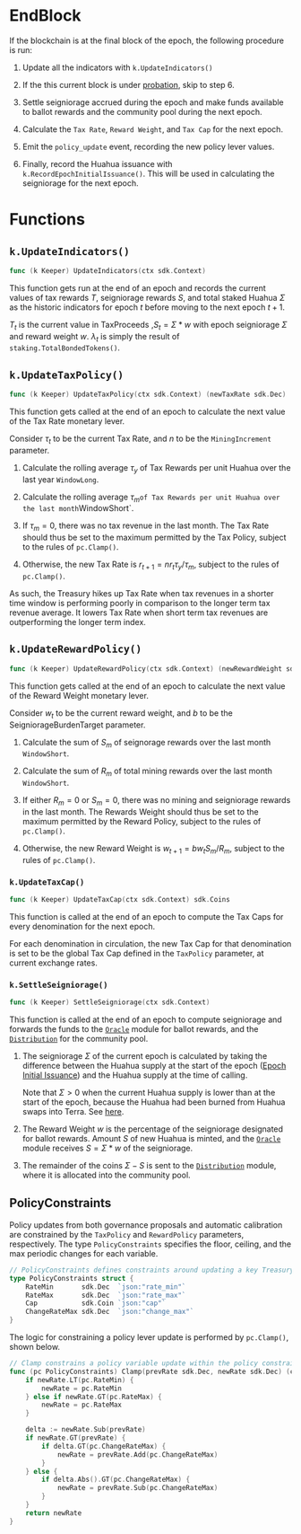 <!--
order: 3
-->

# EndBlock

If the blockchain is at the final block of the epoch, the following procedure is run:

1. Update all the indicators with `k.UpdateIndicators()`

2. If the this current block is under [probation](./01_concepts.md#Probation), skip to step 6.

3. Settle seigniorage accrued during the epoch and make funds available to ballot rewards and the community pool during the next epoch.

4. Calculate the `Tax Rate`, `Reward Weight`, and `Tax Cap` for the next epoch.

5. Emit the `policy_update` event, recording the new policy lever values.

6. Finally, record the Huahua issuance with `k.RecordEpochInitialIssuance()`. This will be used in calculating the seigniorage for the next epoch.

# Functions

## `k.UpdateIndicators()`

```go
func (k Keeper) UpdateIndicators(ctx sdk.Context)
```

This function gets run at the end of an epoch  and records the current values of tax rewards $T$, seigniorage rewards $S$, and total staked Huahua $\Sigma$ as the historic indicators for epoch $t$ before moving to the next epoch $t+1$.

$T_t$ is the current value in TaxProceeds
,$S_t = \Sigma * w$ with epoch seigniorage $\Sigma$ and reward weight $w$.
$\lambda _t$ is simply the result of `staking.TotalBondedTokens()`.

## `k.UpdateTaxPolicy()`

```go
func (k Keeper) UpdateTaxPolicy(ctx sdk.Context) (newTaxRate sdk.Dec)
```

This function gets called at the end of an epoch to calculate the next value of the Tax Rate monetary lever.

Consider $\tau _t$ to be the current Tax Rate, and $n$ to be the `MiningIncrement` parameter.

1. Calculate the rolling average $\tau _y$ of Tax Rewards per unit Huahua over the last year `WindowLong`.

2. Calculate the rolling average $\tau _m$` of Tax Rewards per unit Huahua over the last month `WindowShort`.

3. If $\tau _m = 0$, there was no tax revenue in the last month. The Tax Rate should thus be set to the maximum permitted by the Tax Policy, subject to the rules of `pc.Clamp()`.

4. Otherwise, the new Tax Rate is $r_{t+1} = n r_t \tau _y / \tau _m$, subject to the rules of `pc.Clamp()`.

As such, the Treasury hikes up Tax Rate when tax revenues in a shorter time window is performing poorly in comparison to the longer term tax revenue average. It lowers Tax Rate when short term tax revenues are outperforming the longer term index.

## `k.UpdateRewardPolicy()`

```go
func (k Keeper) UpdateRewardPolicy(ctx sdk.Context) (newRewardWeight sdk.Dec)
```

This function gets called at the end of an epoch to calculate the next value of the Reward Weight monetary lever.

Consider $w_t$ to be the current reward weight, and $b$ to be the SeigniorageBurdenTarget parameter.

1. Calculate the sum of $S_m$ of seignorage rewards over the last month `WindowShort`.

2. Calculate the sum of $R_m$ of total mining rewards over the last month `WindowShort`.

3. If either $R_m = 0$ or $S_m = 0$, there was no mining and seigniorage rewards in the last month. The Rewards Weight should thus be set to the maximum permitted by the Reward Policy, subject to the rules of `pc.Clamp()`.

4. Otherwise, the new Reward Weight is $w_{t+1} = b w_t S_m / R_m$, subject to the rules of `pc.Clamp()`.

### `k.UpdateTaxCap()`

```go
func (k Keeper) UpdateTaxCap(ctx sdk.Context) sdk.Coins
```

This function is called at the end of an epoch to compute the Tax Caps for every denomination for the next epoch.

For each denomination in circulation, the new Tax Cap for that denomination is set to be the global Tax Cap defined in the `TaxPolicy` parameter, at current exchange rates.

### `k.SettleSeigniorage()`

```go
func (k Keeper) SettleSeigniorage(ctx sdk.Context)
```

This function is called at the end of an epoch to compute seigniorage and forwards the funds to the [`Oracle`](../../oracle/spec/README.md) module for ballot rewards, and the [`Distribution`](https://github.com/cosmos/cosmos-sdk/tree/master/x/distribution/spec/README.md) for the community pool.

1. The seigniorage $\Sigma$ of the current epoch is calculated by taking the difference between the Huahua supply at the start of the epoch ([Epoch Initial Issuance](./02_state.md#EpochInitialIssuance)) and the Huahua supply at the time of calling.

   Note that $\Sigma > 0$ when the current Huahua supply is lower than at the start of the epoch, because the Huahua had been burned from Huahua swaps into Terra. See [here](../../market/spec/01_concepts.md#Seigniorage).

2. The Reward Weight $w$ is the percentage of the seigniorage designated for ballot rewards. Amount $S$ of new Huahua is minted, and the [`Oracle`](../../oracle/spec/README.md) module receives $S = \Sigma * w$ of the seigniorage.

3. The remainder of the coins $\Sigma - S$ is sent to the [`Distribution`](https://github.com/cosmos/cosmos-sdk/tree/master/x/distribution/spec/README.md) module, where it is allocated into the community pool.

## PolicyConstraints

Policy updates from both governance proposals and automatic calibration are constrained by the `TaxPolicy` and `RewardPolicy` parameters, respectively. The type `PolicyConstraints` specifies the floor, ceiling, and the max periodic changes for each variable.

```go
// PolicyConstraints defines constraints around updating a key Treasury variable
type PolicyConstraints struct {
    RateMin       sdk.Dec  `json:"rate_min"`
    RateMax       sdk.Dec  `json:"rate_max"`
    Cap           sdk.Coin `json:"cap"`
    ChangeRateMax sdk.Dec  `json:"change_max"`
}
```

The logic for constraining a policy lever update is performed by `pc.Clamp()`, shown below.

```go
// Clamp constrains a policy variable update within the policy constraints
func (pc PolicyConstraints) Clamp(prevRate sdk.Dec, newRate sdk.Dec) (clampedRate sdk.Dec) {
	if newRate.LT(pc.RateMin) {
		newRate = pc.RateMin
	} else if newRate.GT(pc.RateMax) {
		newRate = pc.RateMax
	}

	delta := newRate.Sub(prevRate)
	if newRate.GT(prevRate) {
		if delta.GT(pc.ChangeRateMax) {
			newRate = prevRate.Add(pc.ChangeRateMax)
		}
	} else {
		if delta.Abs().GT(pc.ChangeRateMax) {
			newRate = prevRate.Sub(pc.ChangeRateMax)
		}
	}
	return newRate
}
```